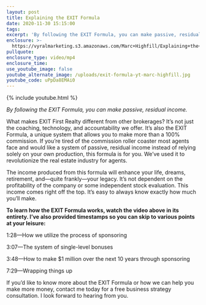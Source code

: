 ```yaml
---
layout: post
title: Explaining the EXIT Formula
date: 2020-11-30 15:15:00
tags:
excerpt: 'By following the EXIT Formula, you can make passive, residual income.'
enclosure: >-
  https://vyralmarketing.s3.amazonaws.com/Marc+Highfill/Explaining+the+EXIT+Formula.mp4
pullquote:
enclosure_type: video/mp4
enclosure_time:
use_youtube_image: false
youtube_alternate_image: /uploads/exit-formula-yt-marc-highfill.jpg
youtube_code: uPpDa8EMAi0
---
```


{% include youtube.html %}

*By following the EXIT Formula, you can make passive, residual income.*

What makes EXIT First Realty different from other brokerages? It’s not just the coaching, technology, and accountability we offer. It’s also the EXIT Formula, a unique system that allows you to make more than a 100% commission. If you’re tired of the commission roller coaster most agents face and would like a system of passive, residual income instead of relying solely on your own production, this formula is for you. We’ve used it to revolutionize the real estate industry for agents.&nbsp;

The income produced from this formula will enhance your life, dreams, retirement, and—quite frankly—your legacy. It’s not dependent on the profitability of the company or some independent stock evaluation. This income comes right off the top. It’s easy to always know exactly how much you’ll make.&nbsp;

**To learn how the EXIT Formula works, watch the video above in its entirety. I’ve also provided timestamps so you can skip to various points at your leisure:**

1:28—How we utilize the process of sponsoring

3:07—The system of single-level bonuses

3:48—How to make $1 million over the next 10 years through sponsoring

7:29—Wrapping things up

If you’d like to know more about the EXIT Formula or how we can help you make more money, contact me today for a free business strategy consultation. I look forward to hearing from you.
